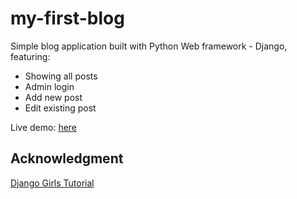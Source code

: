# my-first-blog
Simple blog application built with Python Web framework - Django, featuring:
- Showing all posts
- Admin login
- Add new post
- Edit existing post

Live demo: [here](https://oyemohit.pythonanywhere.com/)

## Acknowledgment
[Django Girls Tutorial](https://tutorial.djangogirls.org/en/django/)